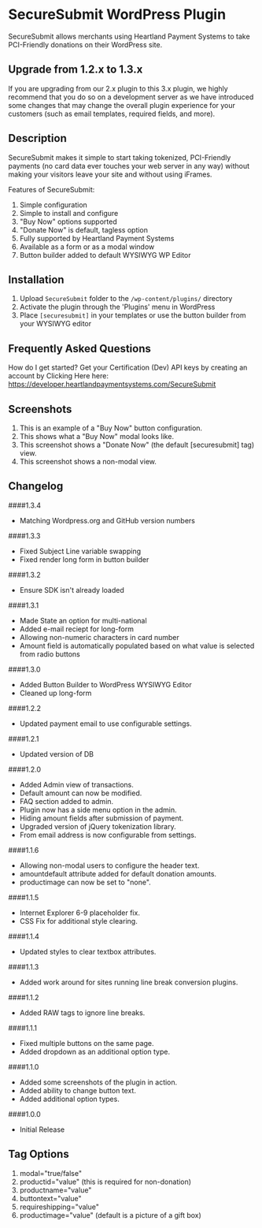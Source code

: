 SecureSubmit WordPress Plugin
============
SecureSubmit allows merchants using Heartland Payment Systems to take PCI-Friendly donations on their WordPress site.

Upgrade from 1.2.x to 1.3.x
------------
If you are upgrading from our 2.x plugin to this 3.x plugin, we highly recommend that you do so on a development server
as we have introduced some changes that may change the overall plugin experience for your customers (such as email
templates, required fields, and more).


Description
------------
SecureSubmit makes it simple to start taking tokenized, PCI-Friendly payments (no card data ever touches your web server
in any way) without making your visitors leave your site and without using iFrames.

Features of SecureSubmit:

1. Simple configuration
1. Simple to install and configure
1. "Buy Now" options supported
1. "Donate Now" is default, tagless option
1. Fully supported by Heartland Payment Systems
1. Available as a form or as a modal window
1. Button builder added to default WYSIWYG WP Editor

Installation
------------
1. Upload `SecureSubmit` folder to the `/wp-content/plugins/` directory
1. Activate the plugin through the 'Plugins' menu in WordPress
1. Place `[securesubmit]` in your templates or use the button builder from your WYSIWYG editor

Frequently Asked Questions
------------
How do I get started?
Get your Certification (Dev) API keys by creating an account by Clicking Here here: https://developer.heartlandpaymentsystems.com/SecureSubmit

Screenshots
------------
1. This is an example of a "Buy Now" button configuration.
2. This shows what a "Buy Now" modal looks like.
3. This screenshot shows a "Donate Now" (the default [securesubmit] tag) view.
4. This screenshot shows a non-modal view.

Changelog
------------
####1.3.4
* Matching Wordpress.org and GitHub version numbers

####1.3.3
* Fixed Subject Line variable swapping
* Fixed render long form in button builder

####1.3.2
* Ensure SDK isn't already loaded

####1.3.1
* Made State an option for multi-national
* Added e-mail reciept for long-form
* Allowing non-numeric characters in card number
* Amount field is automatically populated based on what value is selected from radio buttons

####1.3.0
* Added Button Builder to WordPress WYSIWYG Editor
* Cleaned up long-form

####1.2.2
* Updated payment email to use configurable settings.

####1.2.1
* Updated version of DB

####1.2.0
* Added Admin view of transactions.
* Default amount can now be modified.
* FAQ section added to admin.
* Plugin now has a side menu option in the admin.
* Hiding amount fields after submission of payment.
* Upgraded version of jQuery tokenization library.
* From email address is now configurable from settings.

####1.1.6
* Allowing non-modal users to configure the header text.
* amountdefault attribute added for default donation amounts.
* productimage can now be set to "none".

####1.1.5
* Internet Explorer 6-9 placeholder fix.
* CSS Fix for additional style clearing.

####1.1.4
* Updated styles to clear textbox attributes.

####1.1.3
* Added work around for sites running line break conversion plugins.

####1.1.2
* Added RAW tags to ignore line breaks.

####1.1.1
* Fixed multiple buttons on the same page.
* Added dropdown as an additional option type.

####1.1.0
* Added some screenshots of the plugin in action.
* Added ability to change button text.
* Added additional option types.

####1.0.0
* Initial Release

Tag Options
------------

1. modal="true/false"
1. productid="value" (this is required for non-donation)
1. productname="value"
1. buttontext="value"
1. requireshipping="value"
1. productimage="value" (default is a picture of a gift box)
